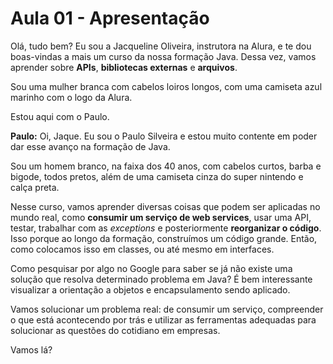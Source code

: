 # Aula 01 - Apresentação

Olá, tudo bem? Eu sou a Jacqueline Oliveira, instrutora na Alura, e te dou boas-vindas a mais um curso da nossa formação Java. Dessa vez, vamos aprender sobre **APIs**, **bibliotecas externas** e **arquivos**.

Sou uma mulher branca com cabelos loiros longos, com uma camiseta azul marinho com o logo da Alura.

Estou aqui com o Paulo.

**Paulo:** Oi, Jaque. Eu sou o Paulo Silveira e estou muito contente em poder dar esse avanço na formação de Java.

Sou um homem branco, na faixa dos 40 anos, com cabelos curtos, barba e bigode, todos pretos, além de uma camiseta cinza do super nintendo e calça preta.

Nesse curso, vamos aprender diversas coisas que podem ser aplicadas no mundo real, como **consumir um serviço de web services**, usar uma API, testar, trabalhar com as *exceptions* e posteriormente **reorganizar o código**. Isso porque ao longo da formação, construímos um código grande. Então, como colocamos isso em classes, ou até mesmo em interfaces.

Como pesquisar por algo no Google para saber se já não existe uma solução que resolva determinado problema em Java? É bem interessante visualizar a orientação a objetos e encapsulamento sendo aplicado.

Vamos solucionar um problema real: de consumir um serviço, compreender o que está acontecendo por trás e utilizar as ferramentas adequadas para solucionar as questões do cotidiano em empresas.

Vamos lá?